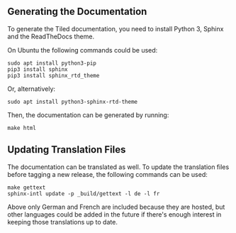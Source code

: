 ## Generating the Documentation

To generate the Tiled documentation, you need to install Python 3, Sphinx and
the ReadTheDocs theme.

On Ubuntu the following commands could be used:

    sudo apt install python3-pip
    pip3 install sphinx
    pip3 install sphinx_rtd_theme

Or, alternatively:

    sudo apt install python3-sphinx-rtd-theme

Then, the documentation can be generated by running:

    make html

## Updating Translation Files

The documentation can be translated as well. To update the translation files
before tagging a new release, the following commands can be used:

    make gettext
    sphinx-intl update -p _build/gettext -l de -l fr

Above only German and French are included because they are hosted, but other
languages could be added in the future if there's enough interest in keeping
those translations up to date.
